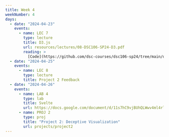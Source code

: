 ```yaml
---
title: Week 4
weekNumber: 4
days:
  - date: "2024-04-23"
    events:
      - name: LEC 7
        type: lecture
        title: D3.js
        url: resources/lectures/08-DSC106-SP24-D3.pdf
        reading: >
          [Code](https://github.com/dsc-courses/dsc106-sp24/tree/main/d3-lecture)
  - date: "2024-04-25"
    events:
      - name: LEC 8
        type: lecture
        title: Project 2 Feedback
  - date: "2024-04-26"
    events:
      - name: LAB 4
        type: lab
        title: Svelte
        url: https://docs.google.com/document/d/11s7hC9vjBUhQLWwv4ml4rl5PGH09Q-vPCbzf0nVYzPA/edit?usp=sharing
      - name: PROJ 2
        type: proj
        title: "Project 2: Deceptive Visualization"
        url: projects/project2
---
```

